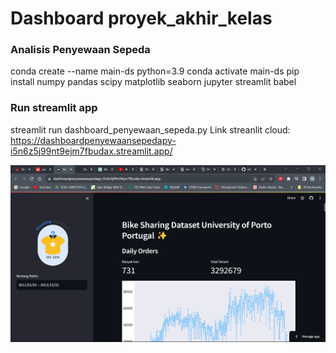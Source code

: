 # Dashboard proyek_akhir_kelas
### Analisis Penyewaan Sepeda
conda create --name main-ds python=3.9
conda activate main-ds
pip install numpy pandas scipy matplotlib seaborn jupyter streamlit babel
### Run streamlit app
streamlit run dashboard_penyewaan_sepeda.py
Link streanlit cloud: https://dashboardpenyewaansepedapy-i5n6z5j99nt9ejm7fbudax.streamlit.app/

 <img src="https://github.com/Azfat/proyek-akhir-analisis-data/blob/129cd0cc4ec7d5a3277343cc2d781dbd2821e6c9/Screenshot%20(803).png" />